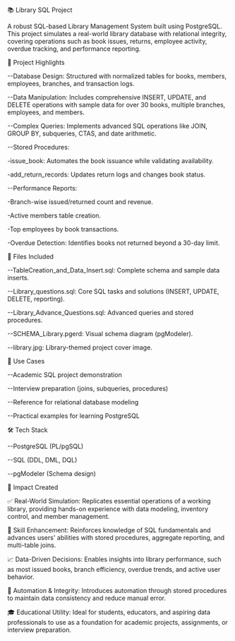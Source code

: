 📚 Library SQL Project

A robust SQL-based Library Management System built using PostgreSQL. This project simulates a real-world library database with relational integrity, covering operations such as book issues, returns, employee activity, overdue tracking, and performance reporting.

🚀 Project Highlights

--Database Design: Structured with normalized tables for books, members, employees, branches, and transaction logs.

--Data Manipulation: Includes comprehensive INSERT, UPDATE, and DELETE operations with sample data for over 30 books, multiple branches, employees, and members.

--Complex Queries: Implements advanced SQL operations like JOIN, GROUP BY, subqueries, CTAS, and date arithmetic.

--Stored Procedures:

-issue_book: Automates the book issuance while validating availability.

-add_return_records: Updates return logs and changes book status.

--Performance Reports:

-Branch-wise issued/returned count and revenue.

-Active members table creation.

-Top employees by book transactions.

-Overdue Detection: Identifies books not returned beyond a 30-day limit.


📁 Files Included

--TableCreation_and_Data_Insert.sql: Complete schema and sample data inserts.

--Library_questions.sql: Core SQL tasks and solutions (INSERT, UPDATE, DELETE, reporting).

--Library_Advance_Questions.sql: Advanced queries and stored procedures.

--SCHEMA_Library.pgerd: Visual schema diagram (pgModeler).

--library.jpg: Library-themed project cover image.



📌 Use Cases

--Academic SQL project demonstration

--Interview preparation (joins, subqueries, procedures)

--Reference for relational database modeling

--Practical examples for learning PostgreSQL


🛠 Tech Stack

--PostgreSQL (PL/pgSQL)

--SQL (DDL, DML, DQL)

--pgModeler (Schema design)


🌟 Impact Created

✅ Real-World Simulation: Replicates essential operations of a working library, providing hands-on experience with data modeling, inventory control, and member management.

🧠 Skill Enhancement: Reinforces knowledge of SQL fundamentals and advances users' abilities with stored procedures, aggregate reporting, and multi-table joins.

📈 Data-Driven Decisions: Enables insights into library performance, such as most issued books, branch efficiency, overdue trends, and active user behavior.

🔁 Automation & Integrity: Introduces automation through stored procedures to maintain data consistency and reduce manual error.

🎓 Educational Utility: Ideal for students, educators, and aspiring data professionals to use as a foundation for academic projects, assignments, or interview preparation.










